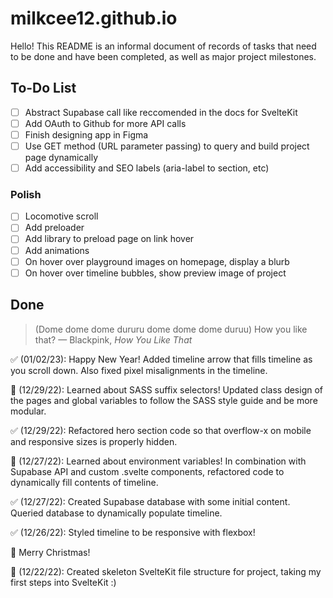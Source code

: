 # milkcee12.github.io
Hello! This README is an informal document of records of tasks that need to be done and have been completed, as well as major project milestones.

## To-Do List
- [ ] Abstract Supabase call like reccomended in the docs for SvelteKit
- [ ] Add OAuth to Github for more API calls
- [ ] Finish designing app in Figma
- [ ] Use GET method (URL parameter passing) to query and build project page dynamically
- [ ] Add accessibility and SEO labels (aria-label to section, etc)
### Polish
- [ ] Locomotive scroll
- [ ] Add preloader
- [ ] Add library to preload page on link hover
- [ ] Add animations
- [ ] On hover over playground images on homepage, display a blurb
- [ ] On hover over timeline bubbles, show preview image of project

## Done
>(Dome dome dome dururu dome dome dome duruu) How you like that?
— Blackpink, <i>How You Like That</i> 

  ✅ (01/02/23): Happy New Year! Added timeline arrow that fills timeline as you scroll down. Also fixed pixel misalignments in the timeline.

  🎉 (12/29/22): Learned about SASS suffix selectors! Updated class design of the pages and global variables to follow the SASS style guide and be more modular.

  ✅ (12/29/22): Refactored hero section code so that overflow-x on mobile and responsive sizes is properly hidden.

  🎉 (12/27/22): Learned about environment variables! In combination with Supabase API and custom .svelte components, refactored code to dynamically fill contents of timeline.

  ✅ (12/27/22): Created Supabase database with some initial content. Queried database to dynamically populate timeline.

  ✅ (12/26/22): Styled timeline to be responsive with flexbox!

  🎄 Merry Christmas!

  🎉 (12/22/22): Created skeleton SvelteKit file structure for project, taking my first steps into SvelteKit :)
